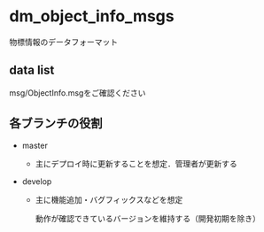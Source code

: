 # dm_object_info_msgs

物標情報のデータフォーマット

## data list

msg/ObjectInfo.msgをご確認ください

## 各ブランチの役割

- master

  - 主にデプロイ時に更新することを想定．管理者が更新する

- develop

  - 主に機能追加・バグフィックスなどを想定

    動作が確認できているバージョンを維持する（開発初期を除き）
